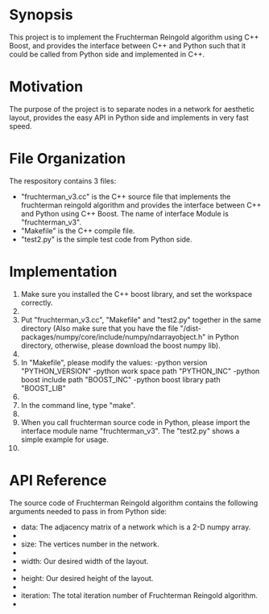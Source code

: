 <html>
<body>
<h1> Synopsis </h1>
This project is to implement the Fruchterman Reingold algorithm using C++ Boost, and provides the interface between C++ and Python such that it could be called from Python side and implemented in C++. 


<h1> Motivation </h1> 
The purpose of the project is to separate nodes in a network for aesthetic layout, provides the easy API in Python side and implements in very fast speed.

<h1> File Organization </h1>
The respository contains 3 files:
<ul style=”list-style-type:disc”>  
<li> "fruchterman_v3.cc" is the C++ source file that implements the fruchterman reingold algorithm and provides the interface between C++ and Python using C++ Boost. The name of interface Module is "fruchterman_v3". </li>
<li> "Makefile" is the C++ compile file. </li>
<li> "test2.py" is the simple test code from Python side. </li>
</ul>

<h1> Implementation </h1>
<ol type=”1”> 
<li> Make sure you installed the C++ boost library, and set the workspace correctly. <li/>
<li> Put "fruchterman_v3.cc", "Makefile" and "test2.py" together in the same directory (Also make sure that you have the file "/dist-packages/numpy/core/include/numpy/ndarrayobject.h" in Python directory, otherwise, please download the boost numpy lib). <li/>
<li> In "Makefile", please modify the values:
    -python version "PYTHON_VERSION"
    -python work space path "PYTHON_INC"
    -python boost include path "BOOST_INC"
    -python boost library path "BOOST_LIB" <li/>
<li> In the command line, type "make". <li/>
<li> When you call fruchterman source code in Python, please import  the interface module name "fruchterman_v3". The "test2.py" shows a simple example for usage. <li/>
</ol>

<h1> API Reference </h1>
The source code of Fruchterman Reingold algorithm contains the following arguments needed to pass in from Python side:
<ul style=”list-style-type:disc”>
<li> data: The adjacency matrix of a network which is a 2-D numpy array. <li/>
<li> size: The vertices number in the network. <li/>
<li> width: Our desired width of the layout. <li/>
<li> height: Our desired height of the layout. <li/>
<li> iteration: The total iteration number of Fruchterman Reingold algorithm. <li/>


</html>
